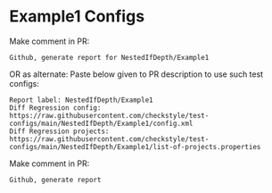 # Example1 Configs
Make comment in PR:
```
Github, generate report for NestedIfDepth/Example1
```
OR as alternate:
Paste below given to PR description to use such test configs:
```
Report label: NestedIfDepth/Example1
Diff Regression config: https://raw.githubusercontent.com/checkstyle/test-configs/main/NestedIfDepth/Example1/config.xml
Diff Regression projects: https://raw.githubusercontent.com/checkstyle/test-configs/main/NestedIfDepth/Example1/list-of-projects.properties
```
Make comment in PR:
```
Github, generate report
```
